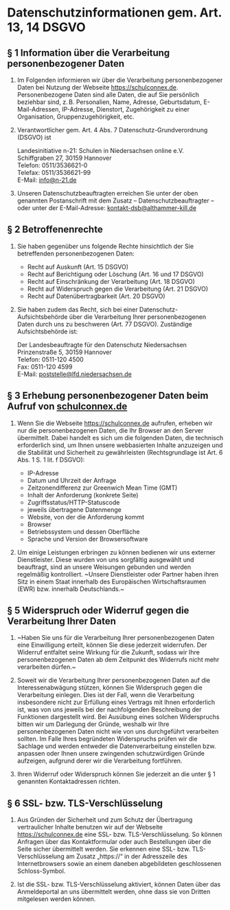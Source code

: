 # Datenschutzinformationen gem. Art. 13, 14 DSGVO

## § 1 Information über die Verarbeitung personenbezogener Daten

1. Im Folgenden informieren wir über die Verarbeitung personenbezogener Daten bei Nutzung der Webseite https://schulconnex.de. Personenbezogene Daten sind alle Daten, die auf Sie persönlich beziehbar sind, z. B. Personalien, Name, Adresse, Geburtsdatum, E-Mail-Adressen, IP-Adresse, Dienstort, Zugehörigkeit zu einer Organisation, Gruppenzugehörigkeit, etc.

2. Verantwortlicher gem. Art. 4 Abs. 7 Datenschutz-Grundverordnung (DSGVO) ist

    Landesinitiative n-21: Schulen in Niedersachsen online e.V. \
    Schiffgraben 27, 30159 Hannover \
    Telefon: 0511/3536621-0 \
    Telefax: 0511/3536621-99 \
    E-Mail: info@n-21.de

3. Unseren Datenschutzbeauftragten erreichen Sie unter der oben genannten Postanschrift mit dem Zusatz – Datenschutzbeauftragter – oder unter der E-Mail-Adresse: kontakt-dsb@althammer-kill.de

## § 2 Betroffenenrechte

1. Sie haben gegenüber uns folgende Rechte hinsichtlich der Sie betreffenden personenbezogenen Daten:

    - Recht auf Auskunft (Art. 15 DSGVO)
    - Recht auf Berichtigung oder Löschung (Art. 16 und 17 DSGVO)
    - Recht auf Einschränkung der Verarbeitung (Art. 18 DSGVO)
    - Recht auf Widerspruch gegen die Verarbeitung (Art. 21 DSGVO)
    - Recht auf Datenübertragbarkeit (Art. 20 DSGVO)

2. Sie haben zudem das Recht, sich bei einer Datenschutz-Aufsichtsbehörde über die Verarbeitung Ihrer personenbezogenen Daten durch uns zu beschweren (Art. 77 DSGVO). Zuständige Aufsichtsbehörde ist:

    Der Landesbeauftragte für den Datenschutz Niedersachsen \
    Prinzenstraße 5, 30159 Hannover \
    Telefon: 0511-120 4500 \
    Fax: 0511-120 4599 \
    E-Mail: poststelle@lfd.niedersachsen.de

## § 3 Erhebung personenbezogener Daten beim Aufruf von [schulconnex.de](https://schulconnex.de)

1. Wenn Sie die Webseite https://schulconnex.de aufrufen, erheben wir nur die personenbezogenen Daten, die Ihr Browser an den Server übermittelt. Dabei handelt es sich um die folgenden Daten, die technisch erforderlich sind, um Ihnen unsere webbasierten Inhalte anzuzeigen und die Stabilität und Sicherheit zu gewährleisten (Rechtsgrundlage ist Art. 6 Abs. 1 S. 1 lit. f DSGVO):

    - IP-Adresse
    - Datum und Uhrzeit der Anfrage
    - Zeitzonendifferenz zur Greenwich Mean Time (GMT)
    - Inhalt der Anforderung (konkrete Seite)
    - Zugriffsstatus/HTTP-Statuscode
    - jeweils übertragene Datenmenge
    - Website, von der die Anforderung kommt
    - Browser
    - Betriebssystem und dessen Oberfläche
    - Sprache und Version der Browsersoftware

2. Um einige Leistungen erbringen zu können bedienen wir uns externer Dienstleister. Diese wurden von uns sorgfältig ausgewählt und beauftragt, sind an unsere Weisungen gebunden und werden regelmäßig kontrolliert. ~Unsere Dienstleister oder Partner haben ihren Sitz in einem Staat innerhalb des Europäischen Wirtschaftsraumen (EWR) bzw. innerhalb Deutschlands.~

## § 5 Widerspruch oder Widerruf gegen die Verarbeitung Ihrer Daten

1. ~Haben Sie uns für die Verarbeitung Ihrer personenbezogenen Daten eine Einwilligung erteilt, können Sie diese jederzeit widerrufen. Der Widerruf entfaltet seine Wirkung für die Zukunft, sodass wir Ihre personenbezogenen Daten ab dem Zeitpunkt des Widerrufs nicht mehr verarbeiten dürfen.~

2. Soweit wir die Verarbeitung Ihrer personenbezogenen Daten auf die Interessenabwägung stützen, können Sie Widerspruch gegen die Verarbeitung einlegen. Dies ist der Fall, wenn die Verarbeitung insbesondere nicht zur Erfüllung eines Vertrags mit Ihnen erforderlich ist, was von uns jeweils bei der nachfolgenden Beschreibung der Funktionen dargestellt wird. Bei Ausübung eines solchen Widerspruchs bitten wir um Darlegung der Gründe, weshalb wir Ihre personenbezogenen Daten nicht wie von uns durchgeführt verarbeiten sollten. Im Falle Ihres begründeten Widerspruchs prüfen wir die Sachlage und werden entweder die Datenverarbeitung einstellen bzw. anpassen oder Ihnen unsere zwingenden schutzwürdigen Gründe aufzeigen, aufgrund derer wir die Verarbeitung fortführen.

3. Ihren Widerruf oder Widerspruch können Sie jederzeit an die unter § 1 genannten Kontaktadressen richten.

## § 6 SSL- bzw. TLS-Verschlüsselung

1. Aus Gründen der Sicherheit und zum Schutz der Übertragung vertraulicher Inhalte benutzen wir auf der Webseite https://schulconnex.de eine SSL- bzw. TLS-Verschlüsselung. So können Anfragen über das Kontaktformular oder auch Bestellungen über die Seite sicher übermittelt werden. Sie erkennen eine SSL- bzw. TLS-Verschlüsselung am Zusatz „https://“ in der Adresszeile des Internetbrowsers sowie an einem daneben abgebildeten geschlossenen Schloss-Symbol.

2. Ist die SSL- bzw. TLS-Verschlüsselung aktiviert, können Daten über das Anmeldeportal an uns übermittelt werden, ohne dass sie von Dritten mitgelesen werden können.

